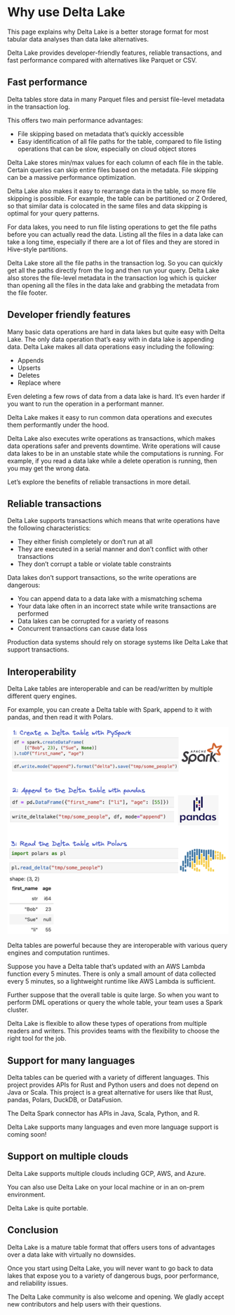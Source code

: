 # Why use Delta Lake

This page explains why Delta Lake is a better storage format for most tabular data analyses than data lake alternatives.

Delta Lake provides developer-friendly features, reliable transactions, and fast performance compared with alternatives like Parquet or CSV.

## Fast performance

Delta tables store data in many Parquet files and persist file-level metadata in the transaction log.

This offers two main performance advantages:

* File skipping based on metadata that’s quickly accessible
* Easy identification of all file paths for the table, compared to file listing operations that can be slow, especially on cloud object stores

Delta Lake stores min/max values for each column of each file in the table.  Certain queries can skip entire files based on the metadata.  File skipping can be a massive performance optimization.

Delta Lake also makes it easy to rearrange data in the table, so more file skipping is possible.  For example, the table can be partitioned or Z Ordered, so that similar data is colocated in the same files and data skipping is optimal for your query patterns.

For data lakes, you need to run file listing operations to get the file paths before you can actually read the data.  Listing all the files in a data lake can take a long time, especially if there are a lot of files and they are stored in Hive-style partitions.

Delta Lake store all the file paths in the transaction log.  So you can quickly get all the paths directly from the log and then run your query.  Delta Lake also stores the file-level metadata in the transaction log which is quicker than opening all the files in the data lake and grabbing the metadata from the file footer.

## Developer friendly features

Many basic data operations are hard in data lakes but quite easy with Delta Lake.  The only data operation that’s easy with in data lake is appending data.  Delta Lake makes all data operations easy including the following:

* Appends
* Upserts
* Deletes
* Replace where

Even deleting a few rows of data from a data lake is hard.  It’s even harder if you want to run the operation in a performant manner.

Delta Lake makes it easy to run common data operations and executes them performantly under the hood.

Delta Lake also executes write operations as transactions, which makes data operations safer and prevents downtime.  Write operations will cause data lakes to be in an unstable state while the computations is running.  For example, if you read a data lake while a delete operation is running, then you may get the wrong data.

Let’s explore the benefits of reliable transactions in more detail.

## Reliable transactions

Delta Lake supports transactions which means that write operations have the following characteristics:

* They either finish completely or don’t run at all
* They are executed in a serial manner and don’t conflict with other transactions
* They don’t corrupt a table or violate table constraints

Data lakes don’t support transactions, so the write operations are dangerous:

* You can append data to a data lake with a mismatching schema
* Your data lake often in an incorrect state while write transactions are performed
* Data lakes can be corrupted for a variety of reasons
* Concurrent transactions can cause data loss

Production data systems should rely on storage systems like Delta Lake that support transactions.

## Interoperability

Delta Lake tables are interoperable and can be read/written by multiple different query engines.

For example, you can create a Delta table with Spark, append to it with pandas, and then read it with Polars.

![](delta-interop.png)

Delta tables are powerful because they are interoperable with various query engines and computation runtimes.

Suppose you have a Delta table that’s updated with an AWS Lambda function every 5 minutes.  There is only a small amount of data collected every 5 minutes, so a lightweight runtime like AWS Lambda is sufficient.

Further suppose that the overall table is quite large.  So when you want to perform DML operations or query the whole table, your team uses a Spark cluster.

Delta Lake is flexible to allow these types of operations from multiple readers and writers.  This provides teams with the flexibility to choose the right tool for the job.

## Support for many languages

Delta tables can be queried with a variety of different languages.  This project provides APIs for Rust and Python users and does not depend on Java or Scala.  This project is a great alternative for users like that Rust, pandas, Polars, DuckDB, or DataFusion.

The Delta Spark connector has APIs in Java, Scala, Python, and R.

Delta Lake supports many languages and even more language support is coming soon!

## Support on multiple clouds

Delta Lake supports multiple clouds including GCP, AWS, and Azure.

You can also use Delta Lake on your local machine or in an on-prem environment.

Delta Lake is quite portable.

## Conclusion

Delta Lake is a mature table format that offers users tons of advantages over a data lake with virtually no downsides.

Once you start using Delta Lake, you will never want to go back to data lakes that expose you to a variety of dangerous bugs, poor performance, and reliability issues.

The Delta Lake community is also welcome and opening.  We gladly accept new contributors and help users with their questions.
